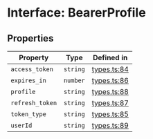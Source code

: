 # Interface: BearerProfile

## Properties

| Property | Type | Defined in |
| ------ | ------ | ------ |
| `access_token` | `string` | [types.ts:84](https://github.com/monerium/js-monorepo/blob/main/packages/sdk/src/types.ts#L84) |
| `expires_in` | `number` | [types.ts:86](https://github.com/monerium/js-monorepo/blob/main/packages/sdk/src/types.ts#L86) |
| `profile` | `string` | [types.ts:88](https://github.com/monerium/js-monorepo/blob/main/packages/sdk/src/types.ts#L88) |
| `refresh_token` | `string` | [types.ts:87](https://github.com/monerium/js-monorepo/blob/main/packages/sdk/src/types.ts#L87) |
| `token_type` | `string` | [types.ts:85](https://github.com/monerium/js-monorepo/blob/main/packages/sdk/src/types.ts#L85) |
| `userId` | `string` | [types.ts:89](https://github.com/monerium/js-monorepo/blob/main/packages/sdk/src/types.ts#L89) |
